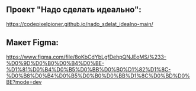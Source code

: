 ## Проект "Надо сделать идеально":
https://codepixelpioner.github.io/nado_sdelat_idealno-main/
## Макет Figma:
https://www.figma.com/file/8oKbCdYbLgfDehpQNJEoMS/%233-%D0%9D%D0%B0%D0%B4%D0%BE-%D1%81%D0%B4%D0%B5%D0%BB%D0%B0%D1%82%D1%8C-%D0%B8%D0%B4%D0%B5%D0%B0%D0%BB%D1%8C%D0%BD%D0%BE?mode=dev
